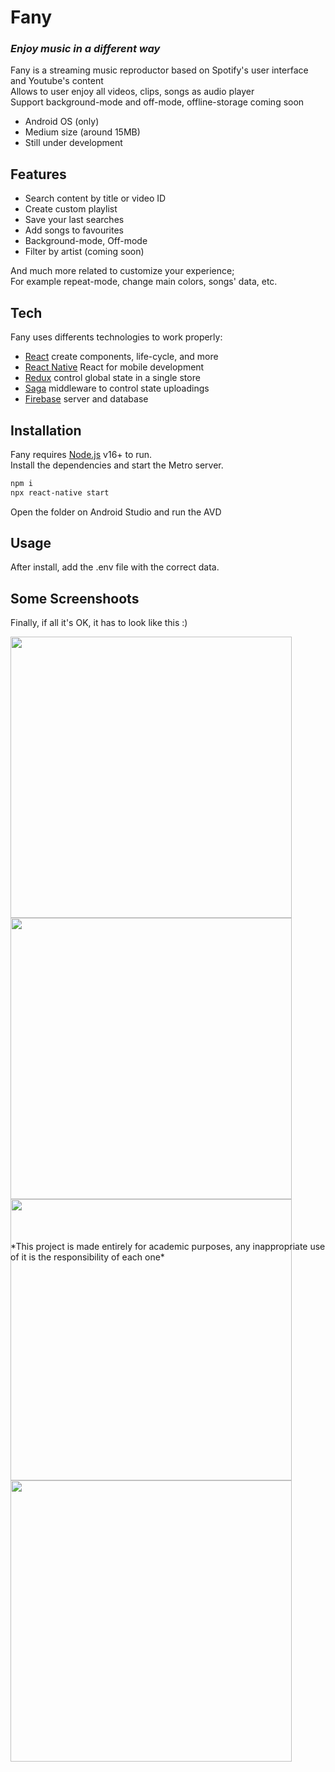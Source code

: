 # Fany
### _Enjoy music in a different way_

Fany is a streaming music reproductor based on Spotify's user interface and Youtube's content
<br/>
Allows to user enjoy all videos, clips, songs as audio player
<br/>
Support background-mode and off-mode, offline-storage coming soon &nbsp;

- Android OS (only)
- Medium size (around 15MB)
- Still under development

## Features

- Search content by title or video ID
- Create custom playlist
- Save your last searches
- Add songs to favourites
- Background-mode, Off-mode
- Filter by artist (coming soon)

And much more related to customize your experience;
<br/>
For example repeat-mode, change main colors, songs' data, etc.

## Tech

Fany uses differents technologies to work properly:

- [React](https://reactjs.org/)  create components, life-cycle, and more
- [React Native](https://reactnative.dev/)  React for mobile development
- [Redux](https://reactnative.dev/)  control global state in a single store
- [Saga](https://redux-saga.js.org/)  middleware to control state uploadings
- [Firebase](https://firebase.google.com/)  server and database

## Installation

Fany requires [Node.js](https://nodejs.org/) v16+ to run.
<br/>
Install the dependencies and start the Metro server.

```sh
npm i
npx react-native start
```
Open the folder on Android Studio and run the AVD

## Usage
After install, add the .env file with the correct data. 

## Some Screenshoots

Finally, if all it's OK, it has to look like this :)

<div style="height: 950px; display: flex; flex-wrap: wrap">
<img src="https://i.ibb.co/Vqt7TyF/Screenshot-2021-08-23-17-02-07-021-com-fany.jpg" height="450">
<img src="https://i.ibb.co/6Bfgt2s/Screenshot-2021-08-23-17-02-17-751-com-fany.jpg" height="450">
<img src="https://i.ibb.co/rwRmX2Q/Screenshot-2021-08-23-17-02-23-514-com-fany.jpg" height="450">
<img src="https://i.ibb.co/1GCGcGB/Screenshot-2021-08-23-17-02-27-914-lockscreen.jpg" height="450">
</div>

<br/>
*This project is made entirely for academic purposes, any inappropriate use of it is the responsibility of each one*

[//]: # (These are reference links used in the body of this note and get stripped out when the markdown processor does its job. There is no need to format nicely because it shouldn't be seen. Thanks SO - http://stackoverflow.com/questions/4823468/store-comments-in-markdown-syntax)

   [git-repo-url]: <https://github.com/DieG02/RN-Fany.git>
